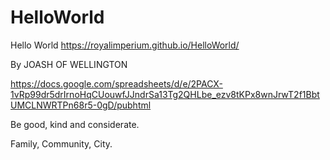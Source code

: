 # HelloWorld
Hello World
https://royalimperium.github.io/HelloWorld/

By JOASH OF WELLINGTON

https://docs.google.com/spreadsheets/d/e/2PACX-1vRp99dr5drIrnoHqCUouwfJJndrSa13Tg2QHLbe_ezv8tKPx8wnJrwT2f1BbtUMCLNWRTPn68r5-0gD/pubhtml

Be good, kind and considerate.

Family, Community, City.
